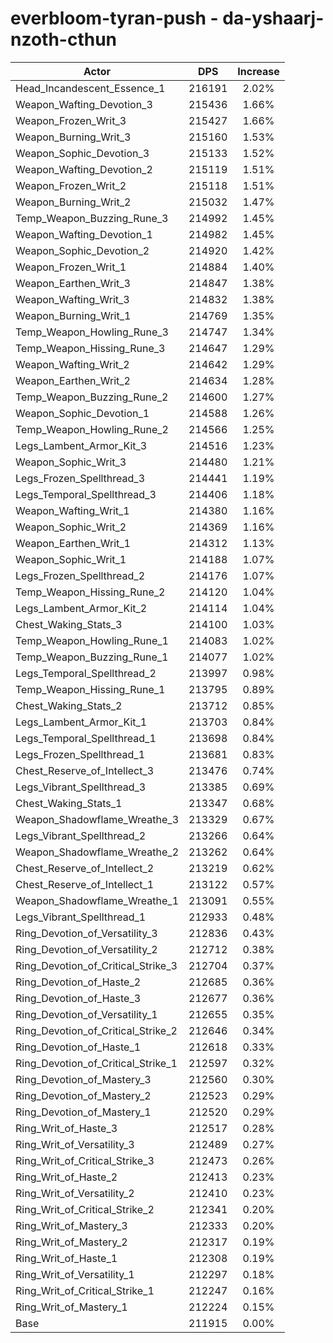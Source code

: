 # everbloom-tyran-push - da-yshaarj-nzoth-cthun
| Actor | DPS | Increase |
|---|:---:|:---:|
|Head_Incandescent_Essence_1|216191|2.02%|
|Weapon_Wafting_Devotion_3|215436|1.66%|
|Weapon_Frozen_Writ_3|215427|1.66%|
|Weapon_Burning_Writ_3|215160|1.53%|
|Weapon_Sophic_Devotion_3|215133|1.52%|
|Weapon_Wafting_Devotion_2|215119|1.51%|
|Weapon_Frozen_Writ_2|215118|1.51%|
|Weapon_Burning_Writ_2|215032|1.47%|
|Temp_Weapon_Buzzing_Rune_3|214992|1.45%|
|Weapon_Wafting_Devotion_1|214982|1.45%|
|Weapon_Sophic_Devotion_2|214920|1.42%|
|Weapon_Frozen_Writ_1|214884|1.40%|
|Weapon_Earthen_Writ_3|214847|1.38%|
|Weapon_Wafting_Writ_3|214832|1.38%|
|Weapon_Burning_Writ_1|214769|1.35%|
|Temp_Weapon_Howling_Rune_3|214747|1.34%|
|Temp_Weapon_Hissing_Rune_3|214647|1.29%|
|Weapon_Wafting_Writ_2|214642|1.29%|
|Weapon_Earthen_Writ_2|214634|1.28%|
|Temp_Weapon_Buzzing_Rune_2|214600|1.27%|
|Weapon_Sophic_Devotion_1|214588|1.26%|
|Temp_Weapon_Howling_Rune_2|214566|1.25%|
|Legs_Lambent_Armor_Kit_3|214516|1.23%|
|Weapon_Sophic_Writ_3|214480|1.21%|
|Legs_Frozen_Spellthread_3|214441|1.19%|
|Legs_Temporal_Spellthread_3|214406|1.18%|
|Weapon_Wafting_Writ_1|214380|1.16%|
|Weapon_Sophic_Writ_2|214369|1.16%|
|Weapon_Earthen_Writ_1|214312|1.13%|
|Weapon_Sophic_Writ_1|214188|1.07%|
|Legs_Frozen_Spellthread_2|214176|1.07%|
|Temp_Weapon_Hissing_Rune_2|214120|1.04%|
|Legs_Lambent_Armor_Kit_2|214114|1.04%|
|Chest_Waking_Stats_3|214100|1.03%|
|Temp_Weapon_Howling_Rune_1|214083|1.02%|
|Temp_Weapon_Buzzing_Rune_1|214077|1.02%|
|Legs_Temporal_Spellthread_2|213997|0.98%|
|Temp_Weapon_Hissing_Rune_1|213795|0.89%|
|Chest_Waking_Stats_2|213712|0.85%|
|Legs_Lambent_Armor_Kit_1|213703|0.84%|
|Legs_Temporal_Spellthread_1|213698|0.84%|
|Legs_Frozen_Spellthread_1|213681|0.83%|
|Chest_Reserve_of_Intellect_3|213476|0.74%|
|Legs_Vibrant_Spellthread_3|213385|0.69%|
|Chest_Waking_Stats_1|213347|0.68%|
|Weapon_Shadowflame_Wreathe_3|213329|0.67%|
|Legs_Vibrant_Spellthread_2|213266|0.64%|
|Weapon_Shadowflame_Wreathe_2|213262|0.64%|
|Chest_Reserve_of_Intellect_2|213219|0.62%|
|Chest_Reserve_of_Intellect_1|213122|0.57%|
|Weapon_Shadowflame_Wreathe_1|213091|0.55%|
|Legs_Vibrant_Spellthread_1|212933|0.48%|
|Ring_Devotion_of_Versatility_3|212836|0.43%|
|Ring_Devotion_of_Versatility_2|212712|0.38%|
|Ring_Devotion_of_Critical_Strike_3|212704|0.37%|
|Ring_Devotion_of_Haste_2|212685|0.36%|
|Ring_Devotion_of_Haste_3|212677|0.36%|
|Ring_Devotion_of_Versatility_1|212655|0.35%|
|Ring_Devotion_of_Critical_Strike_2|212646|0.34%|
|Ring_Devotion_of_Haste_1|212618|0.33%|
|Ring_Devotion_of_Critical_Strike_1|212597|0.32%|
|Ring_Devotion_of_Mastery_3|212560|0.30%|
|Ring_Devotion_of_Mastery_2|212523|0.29%|
|Ring_Devotion_of_Mastery_1|212520|0.29%|
|Ring_Writ_of_Haste_3|212517|0.28%|
|Ring_Writ_of_Versatility_3|212489|0.27%|
|Ring_Writ_of_Critical_Strike_3|212473|0.26%|
|Ring_Writ_of_Haste_2|212413|0.23%|
|Ring_Writ_of_Versatility_2|212410|0.23%|
|Ring_Writ_of_Critical_Strike_2|212341|0.20%|
|Ring_Writ_of_Mastery_3|212333|0.20%|
|Ring_Writ_of_Mastery_2|212317|0.19%|
|Ring_Writ_of_Haste_1|212308|0.19%|
|Ring_Writ_of_Versatility_1|212297|0.18%|
|Ring_Writ_of_Critical_Strike_1|212247|0.16%|
|Ring_Writ_of_Mastery_1|212224|0.15%|
|Base|211915|0.00%|

